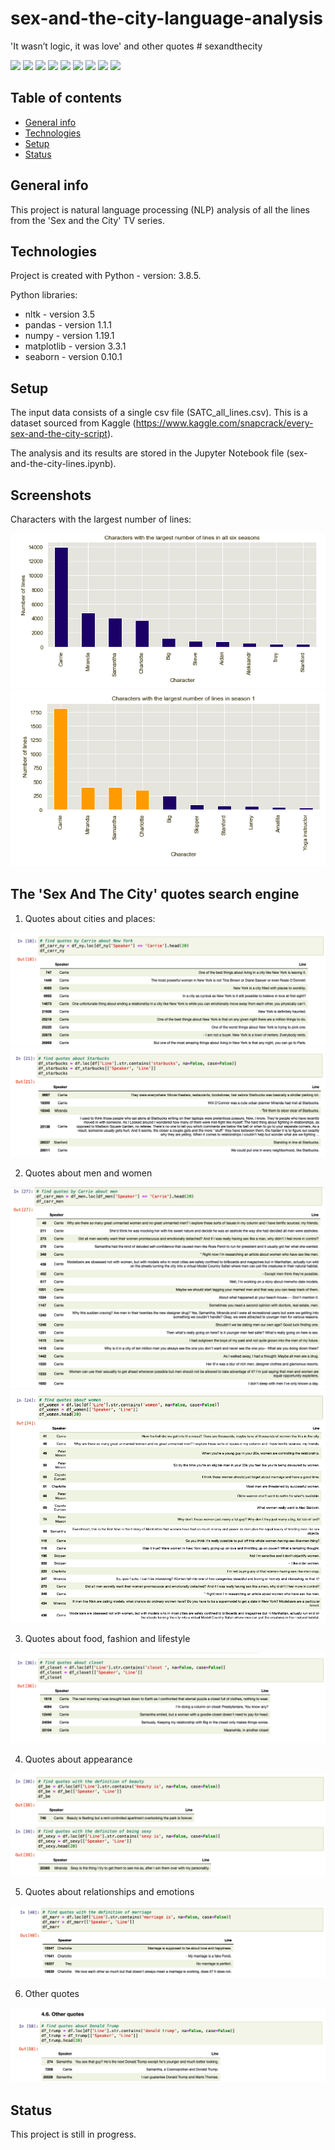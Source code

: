 # sex-and-the-city-language-analysis
'It wasn’t logic, it was love' and other quotes # sexandthecity

<img src="https://img.shields.io/badge/python-3.8.5 -brightgreen"> <img src='https://img.shields.io/badge/nltk-3.5-blue'> <img src='https://img.shields.io/badge/pandas-1.1.1-blue'> <img src='https://img.shields.io/badge/numpy-1.19.1-blue'> <img src="https://img.shields.io/badge/matplotlib-3.3.1 -blue"> <img src="https://img.shields.io/badge/seaborn-0.10.1 -blue"> <img src="https://img.shields.io/badge/natural-language%20processing-ff69b4"> <img src="https://img.shields.io/badge/text-analysis-ff69b4"> <img src="https://img.shields.io/badge/exploratory-data%20analysis-ff69b4">

 ## Table of contents
* [General info](#general-info)
* [Technologies](#technologies)
* [Setup](#setup)
* [Status](#status)

## General info
This project is natural language processing (NLP) analysis of all the lines from the 'Sex and the City' TV series. 
	
## Technologies
Project is created with Python - version: 3.8.5.

Python libraries:
* nltk - version 3.5
* pandas - version 1.1.1
* numpy - version 1.19.1
* matplotlib - version 3.3.1
* seaborn - version 0.10.1
  
## Setup
The input data consists of a single csv file (SATC_all_lines.csv). This is a dataset sourced from Kaggle (https://www.kaggle.com/snapcrack/every-sex-and-the-city-script).

The analysis and its results are stored in the Jupyter Notebook file (sex-and-the-city-lines.ipynb). 

## Screenshots

Characters with the largest number of lines:

![](./documentation/most_talkative_allseasons.png)
![](./documentation/most_talkative_s1.png)

## The 'Sex And The City' quotes search engine

1. Quotes about cities and places:

![](./documentation/quotes_ny_carrie.png)
![](./documentation/quotes_starbucks.png)

2. Quotes about men and women 

![](./documentation/quotes_men_carrie.png)
![](./documentation/quotes_women.png)

3. Quotes about food, fashion and lifestyle

![](./documentation/quotes_closet.png)

4. Quotes about appearance 

![](./documentation/quotes_appearance2.png)

5. Quotes about relationships and emotions

![](./documentation/quotes_marriage.png)

6. Other quotes

![](./documentation/quotes_other.png)

## Status
This project is still in progress.
